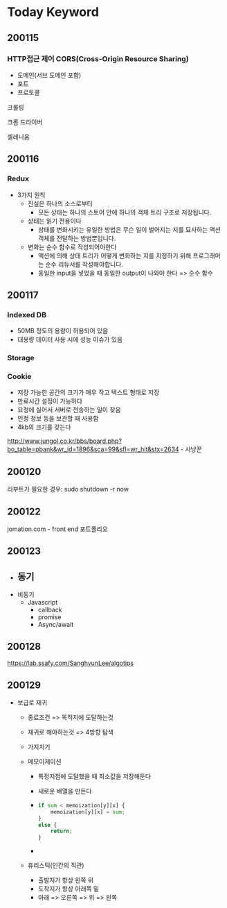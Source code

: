 # Today Keyword

## 200115

### HTTP접근 제어 CORS(Cross-Origin Resource Sharing)

- 도메인(서브 도메인 포함)
- 포트
- 프로토콜



크롤링

크롬 드라이버

셀레니움



## 200116

### Redux

- 3가지 원칙
  - 진실은 하나의 소스로부터
    - 모든 상태는 하나의 스토어 안에 하나의 객체 트리 구조로 저장됩니다.
  - 상태는 읽기 전용이다
    - 상태를 변화시키는 유일한 방법은 무슨 일이 벌어지는 지를 묘사하는 액션 객체를 전달하는 방법뿐입니다.
  - 변화는 순수 함수로 작성되어야한다
    - 액션에 의해 상태 트리가 어떻게 변화하는 지를 지정하기 위해 프로그래머는 순수 리듀서를 작성해야합니다.
    - 동일한 input을 넣었을 때 동일한 output이 나와야 한다 => 순수 함수





## 200117

### Indexed DB

- 50MB 정도의 용량이 허용되어 있음
- 대용량 데이터 사용 시에 성능 이슈가 있음



### Storage



### Cookie

- 저장 가능한 공간의 크기가 매우 작고 텍스트 형태로 저장
- 만료시간 설정이 가능하다
- 요청에 실어서 서버로 전송하는 일이 잦음
- 인정 정보 등을 보관할 때 사용함
- 4kb의 크기를 갖는다



http://www.jungol.co.kr/bbs/board.php?bo_table=pbank&wr_id=1896&sca=99&sfl=wr_hit&stx=2634 - 사냥꾼





## 200120

리부트가 필요한 경우: sudo shutdown  -r now



## 200122

jomation.com - front end 포트폴리오



## 200123

- 동기
  - 
- 비동기
  - Javascript
    - callback
    - promise
    - Async/await



## 200128

https://lab.ssafy.com/SanghyunLee/algotips



## 200129

- 보급로 재귀

  - 종료조건 => 목적지에 도달하는것

  - 재귀로 해야하는것 => 4방향 탐색

  - 가지치기

  - 메모이제이션

    - 특정지점에 도달했을 때 최소값을 저장해둔다

    - 새로운 배열을 만든다

    - ```python
      if sum < memoization[y][x] {
          memoization[y][x] = sum;
      }
      else {
          return;
      }
      ```

    - 

  - 휴리스틱(인간의 직관)

    - 출발지가 항상 왼쪽 위
    - 도착지가 항상 아래쪽 밑
    - 아래 => 오른쪽 => 위 => 왼쪽

